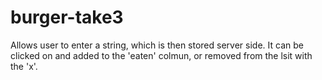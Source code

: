 # burger-take3

Allows user to enter a string, which is then stored server side. It can be clicked on and added to the 'eaten' colmun, or removed from the lsit with the 'x'.
